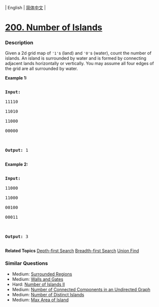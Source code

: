 | English | [简体中文](README.md) |

# [200. Number of Islands](https://leetcode-cn.com/problems/number-of-islands)
 ### Description
<p>Given a 2d grid map of <code>&#39;1&#39;</code>s (land) and <code>&#39;0&#39;</code>s (water), count the number of islands. An island is surrounded by water and is formed by connecting adjacent lands horizontally or vertically. You may assume all four edges of the grid are all surrounded by water.</p>

<p><b>Example 1:</b></p>

<pre>
<strong>Input:</strong>
11110
11010
11000
00000

<strong>Output:</strong>&nbsp;1
</pre>

<p><b>Example 2:</b></p>

<pre>
<strong>Input:</strong>
11000
11000
00100
00011

<strong>Output: </strong>3
</pre>
**Related Topics**  [Depth-first Search](https://leetcode-cn.com/tag/depth-first-search) [Breadth-first Search](https://leetcode-cn.com/tag/breadth-first-search) [Union Find](https://leetcode-cn.com/tag/union-find) 

### Similar Questions
 - Medium:	[Surrounded Regions](https://leetcode-cn.com/problems/surrounded-regions) 
 - Medium:	[Walls and Gates](https://leetcode-cn.com/problems/walls-and-gates) 
 - Hard:	[Number of Islands II](https://leetcode-cn.com/problems/number-of-islands-ii) 
 - Medium:	[Number of Connected Components in an Undirected Graph](https://leetcode-cn.com/problems/number-of-connected-components-in-an-undirected-graph) 
 - Medium:	[Number of Distinct Islands](https://leetcode-cn.com/problems/number-of-distinct-islands) 
 - Medium:	[Max Area of Island](https://leetcode-cn.com/problems/max-area-of-island) 
